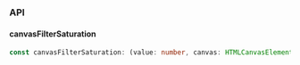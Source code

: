 

### API

#### canvasFilterSaturation

```ts
const canvasFilterSaturation: (value: number, canvas: HTMLCanvasElement) => HTMLCanvasElement;
```

